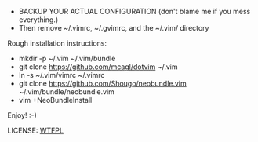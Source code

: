 * BACKUP YOUR ACTUAL CONFIGURATION (don't blame me if you mess everything.)
* Then remove ~/.vimrc, ~/.gvimrc, and the ~/.vim/ directory

Rough installation instructions:
* mkdir -p ~/.vim ~/.vim/bundle
* git clone https://github.com/mcagl/dotvim ~/.vim
* ln -s ~/.vim/vimrc ~/.vimrc
* git clone https://github.com/Shougo/neobundle.vim ~/.vim/bundle/neobundle.vim
* vim +NeoBundleInstall

Enjoy! :-)


LICENSE: [WTFPL](http://www.wtfpl.net)
